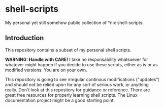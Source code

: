 shell-scripts
=============

My personal yet still somehow public collection of *nix shell-scripts.


Introduction
------------

This repository contains a subset of my personal shell scripts.

**WARNING: Handle with CARE!**
I take no responsability whatsoever for whatever might happen if you decide to
use these scripts, either as is or as modified versions.  You are on your own.

This repository is going to see irregular continous modifications ("updates")
and should not be relied upon for any sort of serious work, or anything really.
Don't look at this repository for guidance or reference.  There are great free
resources for properly learning shell scripts.  The Linux documentation project
might be a good starting point.


